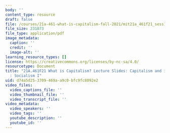 ```yaml
---
body: ''
content_type: resource
draft: false
file: /courses/21a-461-what-is-capitalism-fall-2021/mit21a_461f21_sess16.pdf
file_size: 231073
file_type: application/pdf
image_metadata:
  caption: ''
  credit: ''
  image-alt: ''
learning_resource_types: []
license: https://creativecommons.org/licenses/by-nc-sa/4.0/
resourcetype: Document
title: "21A.461F21 What is Capitalism? Lecture Slides: Capitalism and its \u201COthers\u201D\
  : Socialism I"
uid: d74a5d25-3709-469a-a9c0-bfc9fc8092e2
video_files:
  video_captions_file: ''
  video_thumbnail_file: ''
  video_transcript_file: ''
video_metadata:
  video_speakers: ''
  video_tags: ''
  youtube_description: ''
  youtube_id: ''
---
```

